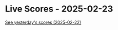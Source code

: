 # Live Scores - 2025-02-23

[See yesterday's scores (2025-02-22)](https://github.com/salimt/Transfermarkt-ETL-and-LIVE-Scores/tree/main/live_scores/live_scores_20250222.md)

